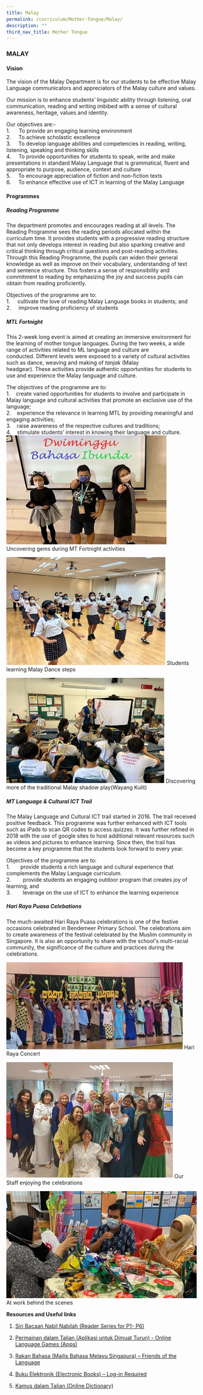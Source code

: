 ```yaml
---
title: Malay
permalink: /curriculum/Mother-Tongue/Malay/
description: ""
third_nav_title: Mother Tongue
---
```

### MALAY

#### Vision

The vision of the Malay Department is for our students to be effective Malay Language communicators and appreciators of the Malay culture and values.

Our mission is to enhance students’ linguistic ability through listening, oral communication, reading and writing imbibed with a sense of cultural awareness, heritage, values and identity.

Our objectives are:- <br>
1.      To provide an engaging learning environment <br>
2.     To achieve scholastic excellence <br>
3.     To develop language abilities and competencies in reading, writing, listening, speaking and thinking skills <br>
4.     To provide opportunities for students to speak, write and make presentations in standard Malay Language that is grammatical, fluent and appropriate to purpose, audience, context and culture <br>
5.     To encourage appreciation of fiction and non-fiction texts <br>
6.     To enhance effective use of ICT in learning of the Malay Language

#### Programmes
##### Reading Programme 

The department promotes and encourages reading at all levels. The Reading Programme sees the reading periods allocated within the curriculum time. It provides students with a progressive reading structure that not only develops interest in reading but also sparking creative and critical thinking through critical questions and post-reading activities. Through this Reading Programme, the pupils can widen their general knowledge as well as improve on their vocabulary, understanding of text and sentence structure. This fosters a sense of responsibility and commitment to reading by emphasizing the joy and success pupils can obtain from reading proficiently.

Objectives of the programme are to: <br>
1.     cultivate the love of reading Malay Language books in students; and <br>
2.     improve reading proficiency of students



##### MTL Fortnight

This 2-week long event is aimed at creating an immersive environment for the learning of mother tongue languages. During the two weeks, a wide range of activities related to ML language and culture are conducted. Different levels were exposed to a variety of cultural activities such as dance, weaving and making of _tanjak_ (Malay headgear). These activities provide authentic opportunities for students to use and experience the Malay  language and culture.  

The objectives of the programme are to: <br>
1.    create varied opportunities for students to involve and participate in Malay language and cultural activities that promote an exclusive use of the language; <br>
2.    experience the relevance in learning MTL by providing meaningful and engaging activities; <br>
3.    raise awareness of the respective cultures and traditions; <br>
4.    stimulate students’ interest in knowing their language and culture.
![Uncovering gems during Mother Tongue Fortnight activities.](/images/Malay%20dept%201.jpg)
Uncovering gems during MT Fortnight activities

![Students learning Malay Dance steps](/images/Malay%20dept%202.jpg)
Students learning Malay Dance steps

![Discovering more of the traditional Malay shadow play (Wayang Kulit)](/images/Malay%20dept%203.jpg)
Discovering more of the traditional Malay shadow play(Wayang Kulit)
##### MT Language & Cultural ICT Trail

The Malay Language and Cultural ICT trail started in 2016. The trail received positive feedback. This programme was further enhanced with ICT tools such as iPads to scan QR codes to access quizzes.  It was further refined in 2018 with the use of google sites to host additional relevant resources such as videos and pictures to enhance learning.  Since then, the trail has become a key programme that the students look forward to every year.

Objectives of the programme are to: <br>
1\.       provide students a rich language and cultural experience that complements the Malay Language curriculum. <br>
2.        provide students an engaging outdoor program that creates joy of learning, and  <br>
3.        leverage on the use of ICT to enhance the learning experience

##### **Hari Raya Puasa Celebations**

The much-awaited Hari Raya Puasa celebrations is one of the festive occasions celebrated in Bendemeer Primary School. The celebrations aim to create awareness of the festival celebrated by the Muslim community in Singapore. It is also an opportunity to share with the school's multi-racial community, the significance of the culture and practices during the celebrations.

![Hari Raya Concert](/images/HariRaya4.jpg)
                      Hari Raya Concert
										
![Our staff enjoying the celebrations](/images/hariraya5.jpg)										Our Staff enjoying the celebrations
										
![At work behind the scenes](/images/malaydept4.jpg)				At work behind the scenes

**Resources and Useful links**

1. [Siri Bacaan Nabil Nabilah (Reader Series for P1- P6)](https://mllpc.sg/publications/3)

2. [Permainan dalam Talian (Aplikasi untuk Dimuat Turun) - Online Language Games (Apps)](https://mllpc.sg/games)

3. [Rakan Bahasa (Majlis Bahasa Melayu Singapura) – Friends of the Language](https://www.languagecouncils.sg/mbms/my/bulan-bahasa/rakan-bahasa)

4. [Buku Elektronik (Electronic Books) – Log-in Required](https://eresources.nlb.gov.sg/main/malay-ebooks)

5. [Kamus dalam Talian (Online Dictionary)](https://prpm.dbp.gov.my/)